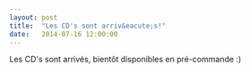 ```yaml
---
layout: post
title:  "Les CD's sont arriv&eacute;s!"
date:   2014-07-16 12:00:00
---
```


Les CD's sont arriv&eacute;s, bient&ocirc;t disponibles en pr&eacute;-commande :)